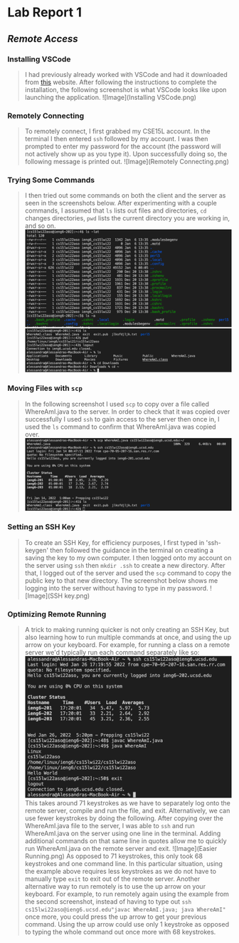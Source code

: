 # Lab Report 1
## *Remote Access*
### Installing VSCode
> I had previously already worked with VSCode and had it downloaded from [this](https://code.visualstudio.com/) website. After following the instructions to complete the installation, the following screenshot is what VSCode looks like upon launching the application.
![Image](Installing VSCode.png)
### Remotely Connecting
> To remotely connect, I first grabbed my CSE15L account. In the terminal I then entered `ssh` followed by my account. I was then prompted to enter my password for the account (the password will not actively show up as you type it). Upon successfully doing so, the following message is printed out.
![Image](Remotely Connecting.png)
### Trying Some Commands
> I then tried out some commands on both the client and the server as seen in the screenshots below. After experimenting with a couple commands, I assumed that `ls` lists out files and directories, `cd` changes directories, `pwd` lists the current directory you are working in, and so on.
![Image](Command.png)
![Image](Commands.png)
### Moving Files with `scp`
> In the following screenshot I used `scp` to copy over a file called WhereAmI.java to the server. In order to check that it was copied over successfully I used `ssh` to gain access to the server then once in, I used the `ls` command to confirm that WhereAmI.java was copied over.
![Image](scp.png)
### Setting an SSH Key
> To create an SSH Key, for efficiency purposes, I first typed in 'ssh-keygen' then followed the guidance in the terminal on creating a saving the key to my own computer. I then logged onto my account on the server using `ssh` then `mkdir .ssh` to create a new directory. After that, I logged out of the server and used the `scp` command to copy the public key to that new directory. The screenshot below shows me logging into the server without having to type in my password.
![Image](SSH key.png)
### Optimizing Remote Running
> A trick to making running quicker is not only creating an SSH Key, but also learning how to run multiple commands at once, and using the up arrow on your keyboard. For example, for running a class on a remote server we'd typically run each command separately like so:
![Image](keystrokes.png)
This takes around 71 keystrokes as we have to separately log onto the remote server, compile and run the file, and exit. Alternatively, we can use fewer keystrokes by doing the following. After copying over the WhereAmI.java file to the server, I was able to `ssh` and run WhereAmI.java on the server using one line in the terminal. Adding additional commands on that same line in quotes allow me to quickly run WhereAmI.java on the remote server and exit.
![Image](Easier Running.png)
As opposed to 71 keystrokes, this only took 68 keystrokes and one command line. In this particular situation, using the example above requires less keystrokes as we do not have to manually type `exit` to exit out of the remote server.
Another alternative way to run remotely is to use the up arrow on your keyboard. For example, to run remotely again using the example from the second screenshot, instead of having to type out `ssh cs15lwi22aso@ieng6.ucsd.edu"javac WhereAmI.java; java WhereAmI"` once more, you could press the up arrow to get your previous command. Using the up arrow could use only 1 keystroke as opposed to typing the whole command out once more with 68 keystrokes.